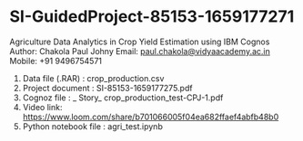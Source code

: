 # SI-GuidedProject-85153-1659177271
Agriculture Data Analytics in Crop Yield Estimation using IBM Cognos
Author: Chakola Paul Johny
Email: paul.chakola@vidyaacademy.ac.in
Mobile: +91 9496754571
1. Data file (.RAR) : crop_production.csv
2. Project document : SI-85153-1659177275.pdf 
3. Cognoz file : _ Story_ crop_production_test-CPJ-1.pdf
4. Video link: https://www.loom.com/share/b701066005f04ea682ffaef4abfb48b0
5. Python notebook file : agri_test.ipynb
